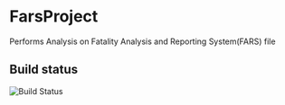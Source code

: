 # FarsProject
Performs Analysis on Fatality Analysis and Reporting System(FARS) file

## Build status

![Build Status](https://travis-ci.org/shaank121/FarsProject.svg?branch=master)
